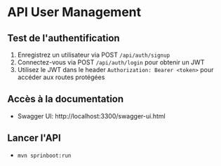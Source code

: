 # API User Management

## Test de l'authentification
1. Enregistrez un utilisateur via POST `/api/auth/signup`
2. Connectez-vous via POST `/api/auth/login` pour obtenir un JWT
3. Utilisez le JWT dans le header `Authorization: Bearer <token>` pour accéder aux routes protégées

## Accès à la documentation
- Swagger UI: http://localhost:3300/swagger-ui.html

## Lancer l'API
- `mvn sprinboot:run`
